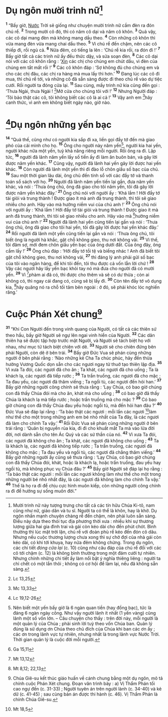 # Dụ ngôn mười trinh nữ[^1-6d5cd6ac-1d62-4cae-8419-09c5dbfaee34]

<sup><b>1</b></sup> “Bấy giờ, [Nước]() Trời sẽ giống như chuyện mười trinh nữ cầm đèn ra đón chú rể. <sup><b>2</b></sup> Trong mười cô đó, thì có năm cô dại và năm cô khôn. <sup><b>3</b></sup> Quả vậy, các cô dại mang đèn mà không mang dầu theo. <sup><b>4</b></sup> Còn những cô khôn thì vừa mang đèn vừa mang chai dầu theo. <sup><b>5</b></sup> Vì chú rể đến chậm, nên các cô thiếp đi, rồi ngủ cả. <sup><b>6</b></sup> Nửa đêm, có tiếng la lên : ‘Chú rể kia rồi, ra đón đi !’ <sup><b>7</b></sup> Bấy giờ tất cả các trinh nữ ấy đều thức dậy, và sửa soạn đèn. <sup><b>8</b></sup> Các cô dại nói với các cô khôn rằng : ‘[Xin]() các chị cho chúng em chút dầu, vì đèn của chúng em tắt mất rồi !’ <sup><b>9</b></sup> Các cô khôn đáp : ‘Sợ không đủ cho chúng em và cho các chị đâu, các chị ra hàng mà mua lấy thì hơn.’ <sup><b>10</b></sup> Đang lúc các cô đi mua, thì chú rể tới, và những cô đã sẵn sàng được đi theo chú rể vào dự tiệc cưới. Rồi người ta đóng cửa lại. <sup><b>11</b></sup> Sau cùng, mấy trinh nữ kia cũng đến gọi : ‘Thưa Ngài, thưa Ngài ! [^1@-6d5cd6ac-1d62-4cae-8419-09c5dbfaee34]Mở cửa cho chúng tôi với !’ <sup><b>12</b></sup> Nhưng Người đáp : ‘Tôi bảo thật các cô, tôi không biết các cô là ai cả !’ <sup><b>13</b></sup> Vậy anh em [^2@-6d5cd6ac-1d62-4cae-8419-09c5dbfaee34]hãy canh thức, vì anh em không biết ngày nào, giờ nào.

# [^3@-6d5cd6ac-1d62-4cae-8419-09c5dbfaee34]Dụ ngôn những yến bạc

<sup><b>14</b></sup> “Quả thế, cũng như có người kia sắp đi xa, liền gọi đầy tớ đến mà giao phó của cải mình cho họ. <sup><b>15</b></sup> Ông cho người này năm yến[^2-6d5cd6ac-1d62-4cae-8419-09c5dbfaee34], người kia hai yến, người khác nữa một yến, tuỳ khả năng riêng mỗi người. Rồi ông ra đi. Lập tức, <sup><b>16</b></sup> người đã lãnh năm yến lấy số tiền ấy đi làm ăn buôn bán, và gây lời được năm yến khác. <sup><b>17</b></sup> Cũng vậy, người đã lãnh hai yến gây lời được hai yến khác. <sup><b>18</b></sup> Còn người đã lãnh một yến thì đi đào lỗ chôn giấu số bạc của chủ. <sup><b>19</b></sup> Sau một thời gian lâu dài, ông chủ đến tính sổ với các đầy tớ và thanh toán sổ sách với họ. <sup><b>20</b></sup> Người đã lãnh năm yến tiến lại gần, đưa năm yến khác, và nói : ‘Thưa ông chủ, ông đã giao cho tôi năm yến, tôi đã gây lời được năm yến khác đây.’ <sup><b>21</b></sup> Ông chủ nói với người ấy : ‘Khá lắm ! Hỡi đầy tớ tài giỏi và trung thành ! Được giao ít mà anh đã trung thành, thì tôi sẽ giao nhiều cho anh. Hãy vào mà hưởng niềm vui của chủ anh !’ <sup><b>23</b></sup> Ông chủ nói với người ấy : ‘Khá lắm ! Hỡi đầy tớ tài giỏi và trung thành ! Được giao ít mà anh đã trung thành, thì tôi sẽ giao nhiều cho anh. Hãy vào mà [^4@-6d5cd6ac-1d62-4cae-8419-09c5dbfaee34]hưởng niềm vui của chủ anh !’ <sup><b>22</b></sup> Người đã lãnh hai yến cũng tiến lại gần và nói : ‘Thưa ông chủ, ông đã giao cho tôi hai yến, tôi đã gây lời được hai yến khác đây.’ <sup><b>24</b></sup> Rồi người đã lãnh một yến cũng tiến lại gần và nói : ‘Thưa ông chủ, tôi biết ông là người hà khắc, gặt chỗ không gieo, thu nơi không vãi. <sup><b>25</b></sup> Vì thế, tôi đâm sợ, mới đem chôn giấu yến bạc của ông dưới đất. Của ông đây, ông cầm lấy !’ <sup><b>26</b></sup> Ông chủ đáp : ‘Hỡi đầy tớ tồi tệ và biếng nhác ! Anh đã biết tôi gặt chỗ không gieo, thu nơi không vãi, <sup><b>27</b></sup> thì đáng lý anh phải gửi số bạc của tôi vào ngân hàng, để khi tôi đến, tôi thu được cả vốn lẫn lời chứ ! <sup><b>28</b></sup> Vậy các ngươi hãy lấy yến bạc khỏi tay nó mà đưa cho người đã có mười yến. <sup><b>29</b></sup> Vì [^5@-6d5cd6ac-1d62-4cae-8419-09c5dbfaee34]phàm ai đã có, thì được cho thêm và sẽ có dư thừa ; còn ai không có, thì ngay cái đang có, cũng sẽ bị lấy đi. <sup><b>30</b></sup> Còn tên đầy tớ vô dụng kia, [^6@-6d5cd6ac-1d62-4cae-8419-09c5dbfaee34]hãy quăng nó ra chỗ tối tăm bên ngoài : ở đó, sẽ phải khóc lóc nghiến răng.’

# Cuộc Phán Xét chung[^3-6d5cd6ac-1d62-4cae-8419-09c5dbfaee34]

<sup><b>31</b></sup> “Khi Con Người đến trong vinh quang của Người, có tất cả các thiên sứ theo hầu, bấy giờ Người sẽ ngự lên ngai vinh hiển của Người. <sup><b>32</b></sup> Các dân thiên hạ sẽ được tập hợp trước mặt Người, và Người sẽ tách biệt họ với nhau, như mục tử tách biệt chiên với dê. <sup><b>33</b></sup> Người sẽ cho chiên đứng bên phải Người, còn dê ở bên trái. <sup><b>34</b></sup> Bấy giờ Đức Vua sẽ phán cùng những người ở bên phải rằng : ‘Nào những kẻ Cha Ta chúc phúc, hãy đến thừa hưởng Vương Quốc dọn sẵn cho các ngươi ngay từ thuở tạo thiên lập địa. <sup><b>35</b></sup> Vì xưa Ta đói, các ngươi đã cho ăn ; Ta khát, các ngươi đã cho uống ; Ta là khách lạ, các ngươi đã tiếp rước ; <sup><b>36</b></sup> Ta trần truồng, các ngươi đã cho mặc ; Ta đau yếu, các ngươi đã thăm viếng ; Ta ngồi tù, các ngươi đến hỏi han.’ <sup><b>37</b></sup> Bấy giờ những người công chính sẽ thưa rằng : ‘Lạy Chúa, có bao giờ chúng con đã thấy Chúa đói mà cho ăn, khát mà cho uống ; <sup><b>38</b></sup> có bao giờ đã thấy Chúa là khách lạ mà tiếp rước ; hoặc trần truồng mà cho mặc ? <sup><b>39</b></sup> Có bao giờ chúng con đã thấy Chúa đau yếu hoặc ngồi tù, mà đến hỏi han đâu ?’ <sup><b>40</b></sup> Đức Vua sẽ đáp lại rằng : ‘Ta bảo thật các ngươi : mỗi lần các ngươi [^7@-6d5cd6ac-1d62-4cae-8419-09c5dbfaee34]làm như thế cho một trong những anh em bé nhỏ nhất của Ta đây, là các ngươi đã làm cho chính Ta vậy.’ <sup><b>41</b></sup> Rồi Đức Vua sẽ phán cùng những người ở bên trái rằng : ‘Quân bị nguyền rủa kia, đi đi cho khuất mắt Ta mà vào lửa đời đời, nơi dành sẵn cho tên Ác Quỷ và các sứ thần của nó. <sup><b>42</b></sup> Vì xưa Ta đói, các ngươi đã không cho ăn ; Ta khát, các ngươi đã không cho uống ; <sup><b>43</b></sup> Ta là khách lạ, các ngươi đã không tiếp rước ; Ta trần truồng, các ngươi đã không cho mặc ; Ta đau yếu và ngồi tù, các ngươi đã chẳng thăm viếng.’ <sup><b>44</b></sup> Bấy giờ những người ấy cũng sẽ thưa rằng : ‘Lạy Chúa, có bao giờ chúng con đã thấy Chúa đói, khát, hoặc là khách lạ, hoặc trần truồng, đau yếu hay ngồi tù, mà không phục vụ Chúa đâu ?’ <sup><b>45</b></sup> Bấy giờ Người sẽ đáp lại họ rằng : ‘Ta bảo thật các ngươi : mỗi lần các ngươi không làm như thế cho một trong những người bé nhỏ nhất đây, là các ngươi đã không làm cho chính Ta vậy.’ <sup><b>46</b></sup> Thế là họ ra đi để chịu cực hình muôn kiếp, còn những người công chính ra đi để hưởng sự sống muôn đời.”

[^1-6d5cd6ac-1d62-4cae-8419-09c5dbfaee34]: Mười trinh nữ này tượng trưng cho tất cả các tín hữu Chúa Ki-tô, nam cũng như nữ, giáo dân và tu sĩ. Người ta có thể là khôn, hay là khờ. Dụ ngôn nhấn mạnh chuyện chàng rể đến chậm, nên phải luôn sẵn sàng. Điều này dựa theo thói tục địa phương thời xưa : nhiều khi sự thương lượng giữa hai gia đình trai và gái còn kéo dài cho đến phút chót. Bình thường thì lúc mặt trời lặn, chú rể với đoàn phù rể kéo đến đón cô dâu. Nhưng nếu cuộc thương lượng chưa xong thì sự chờ đợi của nhà gái còn kéo dài, có khi tới khuya, hay nửa đêm không chừng. Trong dụ ngôn, các chi tiết _đóng cửa lại_ (c. 10) cũng như câu đáp của chú rể đối với các cô tới chậm (c. 12) là không bình thường trong một đám cưới tự nhiên. Nhưng chính những chi tiết ấy làm nổi bật ý nghĩa thiêng liêng : người ta chỉ chết có một lần thôi ; không có cơ hội để làm lại, nếu đã không sẵn sàng.

[^2-6d5cd6ac-1d62-4cae-8419-09c5dbfaee34]: Nên biết một yến bấy giờ là 6 ngàn quan tiền (hay đồng bạc), tức là đáng 6 ngàn ngày công. Như vậy người lãnh ít nhất (1 yến vàng) cũng lãnh một số vốn lớn. – Câu chuyện cho thấy : trên đời này, mỗi người là một quản lý của Chúa ; phải sinh lời tuỳ theo vốn Chúa ban. Quản lý đúng là sử dụng ơn Chúa theo chủ đích của Chúa khi ban các ơn ấy ; các ơn trong lãnh vực tự nhiên, nhưng nhất là trong lãnh vực Nước Trời. Thời gian quản lý là cuộc đời mỗi người.

[^3-6d5cd6ac-1d62-4cae-8419-09c5dbfaee34]: Chúa Giê-su kết thúc giáo huấn về cánh chung bằng một dụ ngôn, mô tả chính cuộc Phán Xét chung. Đoạn văn trình bày : a) Vị Thẩm Phán tối cao ngự đến (c. 31-33) ; Người tuyên án trên người lành (c. 34-40) và kẻ dữ (c. 41-45) ; sau cùng bản án được thi hành (c. 46). Vị Thẩm Phán là chính Chúa Giê-su.

[^1@-6d5cd6ac-1d62-4cae-8419-09c5dbfaee34]: Lc 13,25

[^2@-6d5cd6ac-1d62-4cae-8419-09c5dbfaee34]: Mc 13,33

[^3@-6d5cd6ac-1d62-4cae-8419-09c5dbfaee34]: Lc 19,12-26

[^4@-6d5cd6ac-1d62-4cae-8419-09c5dbfaee34]: Ga 15,11

[^5@-6d5cd6ac-1d62-4cae-8419-09c5dbfaee34]: Mt 13,12

[^6@-6d5cd6ac-1d62-4cae-8419-09c5dbfaee34]: Mt 8,12; 22,13

[^7@-6d5cd6ac-1d62-4cae-8419-09c5dbfaee34]: Mt 18,5

